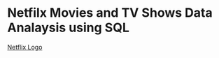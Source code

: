 # Netfilx Movies and TV Shows Data Analaysis using SQL
[Netflix Logo](https://github.com/Nithish-712/Netfilx_SQl_Project/commit/e68716e0be5b891668b0ae68d691bcfeeedc01e8)
